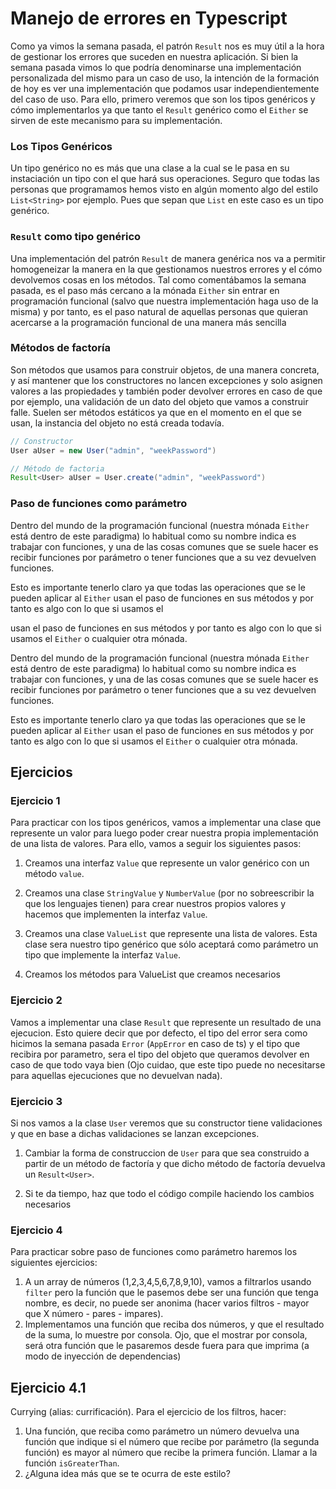 # Manejo de errores en Typescript
Como ya vimos la semana pasada, el patrón `Result` nos es muy útil a la hora
de gestionar los errores que suceden en nuestra aplicación. Si bien la semana
pasada vimos lo que podría denominarse una implementación personalizada del
mismo para un caso de uso, la intención de la formación de hoy es ver una
implementación que podamos usar independientemente del caso de uso. Para ello,
primero veremos que son los tipos genéricos y cómo implementarlos ya que tanto
el `Result` genérico como el `Either` se sirven de este mecanismo para su
implementación.

### **Los Tipos Genéricos**
Un tipo genérico no es más que una clase a la cual se le pasa en su instaciación
un tipo con el que hará sus operaciones. Seguro que todas las personas que
programamos hemos visto en algún momento algo del estilo `List<String>` por
ejemplo. Pues que sepan que `List` en este caso es un tipo genérico.

### **`Result` como tipo genérico**
Una implementación del patrón `Result` de manera genérica nos va a permitir
homogeneizar la manera en la que gestionamos nuestros errores y el cómo
devolvemos cosas en los métodos. Tal como comentábamos la semana pasada,
es el paso más cercano a la mónada `Either` sin entrar en programación
funcional (salvo que nuestra implementación haga uso de la misma) y por
tanto, es el paso natural de aquellas personas que quieran acercarse a la
programación funcional de una manera más sencilla

### **Métodos de factoría**
Son métodos que usamos para construir objetos, de una manera concreta, y así
mantener que los constructores no lancen excepciones y solo asignen valores
a las propiedades y también poder devolver errores en caso de que por ejemplo,
una validación de un dato del objeto que vamos a construir falle. Suelen ser
métodos estáticos ya que en el momento en el que se usan, la instancia del
objeto no está creada todavía.

```java
// Constructor
User aUser = new User("admin", "weekPassword")

// Método de factoria
Result<User> aUser = User.create("admin", "weekPassword")
```

### **Paso de funciones como parámetro**
Dentro del mundo de la programación funcional (nuestra mónada `Either` está
dentro de este paradigma) lo habitual como su nombre indica es trabajar con
funciones, y una de las cosas comunes que se suele hacer es recibir funciones
por parámetro o tener funciones que a su vez devuelven funciones.

Esto es importante tenerlo claro ya que todas las operaciones que se le pueden
aplicar al `Either` usan el paso de funciones en sus métodos y por tanto es
algo con lo que si usamos el

usan el paso de funciones en sus métodos y por tanto es algo con lo que si
usamos el `Either` o cualquier otra mónada.

Dentro del mundo de la programación funcional (nuestra mónada `Either` está
dentro de este paradigma) lo habitual como su nombre indica es trabajar con
funciones, y una de las cosas comunes que se suele hacer es recibir funciones
por parámetro o tener funciones que a su vez devuelven funciones.

Esto es importante tenerlo claro ya que todas las operaciones que se le
pueden aplicar al `Either` usan el paso de funciones en sus métodos y por
tanto es algo con lo que si usamos el `Either` o cualquier otra mónada.

## Ejercicios
### __Ejercicio 1__
Para practicar con los tipos genéricos, vamos a implementar una clase que
represente un valor para luego poder crear nuestra propia implementación
de una lista de valores. Para ello, vamos a seguir los siguientes pasos:

1. Creamos una interfaz `Value` que represente un valor genérico con un
   método `value`.

2. Creamos una clase `StringValue` y `NumberValue` (por no sobreescribir
   la que los lenguajes tienen) para crear nuestros propios valores y
   hacemos que implementen la interfaz `Value`.

3. Creamos una clase `ValueList` que represente una lista de valores. Esta
   clase sera nuestro tipo genérico que sólo aceptará como parámetro un tipo
   que implemente la interfaz `Value`.

4. Creamos los métodos para ValueList que creamos necesarios

### __Ejercicio 2__
Vamos a implementar una clase `Result` que represente un resultado de una
ejecucion. Esto quiere decir que por defecto, el tipo del error sera como
hicimos la semana pasada `Error` (`AppError` en caso de ts) y el tipo que
recibira por parametro, sera el tipo del objeto que queramos devolver en
caso de que todo vaya bien (Ojo cuidao, que este tipo puede no necesitarse
para aquellas ejecuciones que no devuelvan nada).

### __Ejercicio 3__
Si nos vamos a la clase `User` veremos que su constructor tiene validaciones
y que en base a dichas validaciones se lanzan excepciones.

1. Cambiar la forma de construccion de `User` para que sea construido a partir
   de un método de factoría y que dicho método de factoría devuelva un `Result<User>`.

2. Si te da tiempo, haz que todo el código compile haciendo los cambios necesarios

### __Ejercicio 4__
Para practicar sobre paso de funciones como parámetro haremos los siguientes
ejercicios:

1. A un array de números (1,2,3,4,5,6,7,8,9,10), vamos a filtrarlos usando `filter`
   pero la función que le pasemos debe ser una función que tenga nombre, es decir,
   no puede ser anonima (hacer varios filtros - mayor que X número - pares - impares).
2. Implementamos una función que reciba dos números, y que el resultado de la
   suma, lo muestre por consola. Ojo, que el mostrar por consola, será otra función
   que le pasaremos desde fuera para que imprima (a modo de inyección de dependencias)

## __Ejercicio 4.1__
Currying (alias: currificación). Para el ejercicio de los filtros, hacer:

1. Una función, que reciba como parámetro un número devuelva una función que
   indique si el número que recibe por parámetro (la segunda función) es mayor
   al número que recibe la primera función. Llamar a la función `isGreaterThan`.
2. ¿Alguna idea más que se te ocurra de este estilo?
